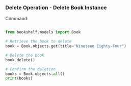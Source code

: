 ### Delete Operation - Delete Book Instance

Command:
```python

from bookshelf.models import Book

# Retrieve the book to delete
book = Book.objects.get(title="Nineteen Eighty-Four")

# Delete the book
book.delete()

# Confirm the deletion
books = Book.objects.all()
print(books)

